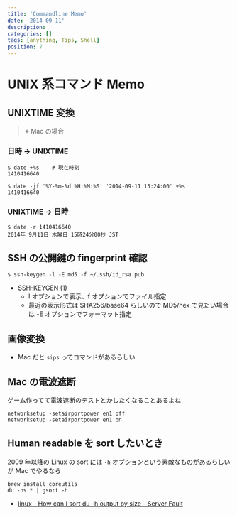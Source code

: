 ```yaml
---
title: 'Commandline Memo'
date: '2014-09-11'
description:
categories: []
tags: [anything, Tips, Shell]
position: 7
---
```


# UNIX 系コマンド Memo

## UNIXTIME 変換

> ※ Mac の場合

### 日時 → UNIXTIME

    $ date +%s    # 現在時刻 
    1410416640

    $ date -jf '%Y-%m-%d %H:%M:%S' '2014-09-11 15:24:00' +%s
    1410416640

### UNIXTIME → 日時

    $ date -r 1410416640
    2014年 9月11日 木曜日 15時24分00秒 JST

## SSH の公開鍵の fingerprint 確認

    $ ssh-keygen -l -E md5 -f ~/.ssh/id_rsa.pub

- [SSH-KEYGEN (1)](http://euske.github.io/openssh-jman/ssh-keygen.html)
    - l オプションで表示、f オプションでファイル指定
    - 最近の表示形式は SHA256/base64 らしいので
      MD5/hex で見たい場合は -E オプションでフォーマット指定


## 画像変換

- Mac だと `sips` ってコマンドがあるらしい

## Mac の電波遮断

ゲーム作ってて電波遮断のテストとかしたくなることあるよね

    networksetup -setairportpower en1 off
    networksetup -setairportpower en1 on

## Human readable を sort したいとき
2009 年以降の Linux の sort には `-h` オプションという素敵なものがあるらしいが
Mac でやるなら

    brew install coreutils
    du -hs * | gsort -h

- [linux - How can I sort du -h output by size - Server Fault](http://serverfault.com/questions/62411/how-can-i-sort-du-h-output-by-size)


<br/><br/><br/>

